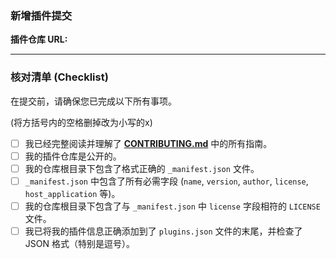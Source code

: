 ### 新增插件提交

**插件仓库 URL:**

---

### 核对清单 (Checklist)

在提交前，请确保您已完成以下所有事项。

(将方括号内的空格删掉改为小写的x)

- [ ] 我已经完整阅读并理解了 **[CONTRIBUTING.md](./CONTRIBUTING.md)** 中的所有指南。
- [ ] 我的插件仓库是公开的。
- [ ] 我的仓库根目录下包含了格式正确的 `_manifest.json` 文件。
- [ ] `_manifest.json` 中包含了所有必需字段 (`name`, `version`, `author`, `license`, `host_application` 等)。
- [ ] 我的仓库根目录下包含了与 `_manifest.json` 中 `license` 字段相符的 `LICENSE` 文件。
- [ ] 我已将我的插件信息正确添加到了 `plugins.json` 文件的末尾，并检查了 JSON 格式（特别是逗号）。
